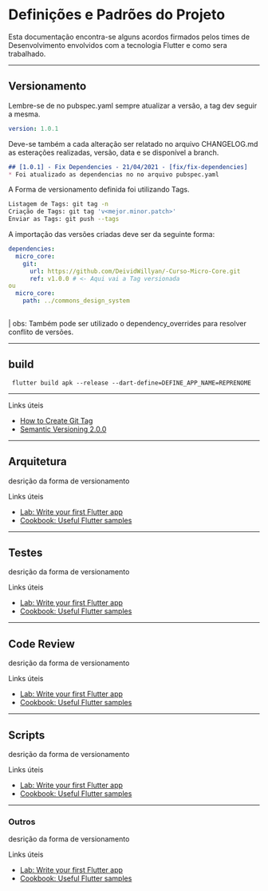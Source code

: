 # Definições e Padrões do Projeto

Esta documentação encontra-se alguns acordos firmados pelos times de Desenvolvimento envolvidos com a tecnologia Flutter e como sera trabalhado.

---
## Versionamento

Lembre-se de no pubspec.yaml sempre atualizar a versão, a tag dev seguir a mesma.
```yaml
version: 1.0.1
```
Deve-se também a cada alteração ser relatado no arquivo CHANGELOG.md as esterações realizadas, versão, data e se disponível a branch.
```md
## [1.0.1] - Fix Dependencies - 21/04/2021 - [fix/fix-dependencies]
* Foi atualizado as dependencias no no arquivo pubspec.yaml
```
A Forma de versionamento definida foi utilizando Tags.
```bash
Listagem de Tags: git tag -n
Criação de Tags: git tag 'v<mejor.minor.patch>'
Enviar as Tags: git push --tags
```
A importação das versões criadas deve ser da seguinte forma:
```yaml
dependencies:
  micro_core:
    git:
      url: https://github.com/DeividWillyan/-Curso-Micro-Core.git
      ref: v1.0.0 # <- Aqui vai a Tag versionada
ou
  micro_core:
    path: ../commons_design_system
    
```
| obs: Também pode ser utilizado o dependency_overrides para resolver conflito de versões.

---
## build
```
 flutter build apk --release --dart-define=DEFINE_APP_NAME=REPRENOME
```
---
Links úteis

- [How to Create Git Tag](https://devconnected.com/how-to-create-git-tags)
- [Semantic Versioning 2.0.0](https://semver.org/)

---
## Arquitetura

desrição da forma de versionamento

Links úteis

- [Lab: Write your first Flutter app](https://flutter.dev/docs/get-started/codelab)
- [Cookbook: Useful Flutter samples](https://flutter.dev/docs/cookbook)
---
## Testes

desrição da forma de versionamento

Links úteis

- [Lab: Write your first Flutter app](https://flutter.dev/docs/get-started/codelab)
- [Cookbook: Useful Flutter samples](https://flutter.dev/docs/cookbook)
---
## Code Review
desrição da forma de versionamento

Links úteis

- [Lab: Write your first Flutter app](https://flutter.dev/docs/get-started/codelab)
- [Cookbook: Useful Flutter samples](https://flutter.dev/docs/cookbook)
---
## Scripts 
desrição da forma de versionamento

Links úteis

- [Lab: Write your first Flutter app](https://flutter.dev/docs/get-started/codelab)
- [Cookbook: Useful Flutter samples](https://flutter.dev/docs/cookbook)

---
### Outros
desrição da forma de versionamento

Links úteis

- [Lab: Write your first Flutter app](https://flutter.dev/docs/get-started/codelab)
- [Cookbook: Useful Flutter samples](https://flutter.dev/docs/cookbook)
